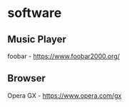 # software

## Music Player

foobar - https://www.foobar2000.org/

## Browser 

Opera GX - https://www.opera.com/gx
